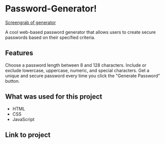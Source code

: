 # Password-Generator!
[Screengrab of generator](05-javascript-challenge-demo.png)

A cool web-based password generator that allows users to create secure passwords based on their specified criteria.

## Features

Choose a password length between 8 and 128 characters.
Include or exclude lowercase, uppercase, numeric, and special characters.
Get a unique and secure password every time you click the "Generate Password" button.

## What was used for this project

- HTML
- CSS
- JavaScript

## Link to project
